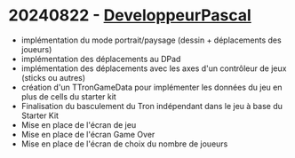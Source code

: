 # 20240822 - [DeveloppeurPascal](https://github.com/DeveloppeurPascal)

* implémentation du mode portrait/paysage (dessin + déplacements des joueurs)
* implémentation des déplacements au DPad
* implémentation des déplacements avec les axes d'un contrôleur de jeux (sticks ou autres)
* création d'un TTronGameData pour implémenter les données du jeu en plus de cells du starter kit
* Finalisation du basculement du Tron indépendant dans le jeu à base du Starter Kit
* Mise en place de l'écran de jeu
* Mise en place de l'écran Game Over
* Mise en place de l'écran de choix du nombre de joueurs

